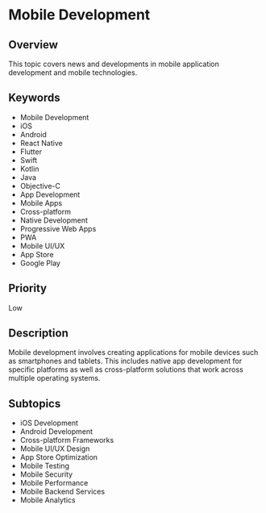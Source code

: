 # Mobile Development

## Overview
This topic covers news and developments in mobile application development and mobile technologies.

## Keywords
- Mobile Development
- iOS
- Android
- React Native
- Flutter
- Swift
- Kotlin
- Java
- Objective-C
- App Development
- Mobile Apps
- Cross-platform
- Native Development
- Progressive Web Apps
- PWA
- Mobile UI/UX
- App Store
- Google Play

## Priority
Low

## Description
Mobile development involves creating applications for mobile devices such as smartphones and tablets. This includes native app development for specific platforms as well as cross-platform solutions that work across multiple operating systems.

## Subtopics
- iOS Development
- Android Development
- Cross-platform Frameworks
- Mobile UI/UX Design
- App Store Optimization
- Mobile Testing
- Mobile Security
- Mobile Performance
- Mobile Backend Services
- Mobile Analytics